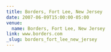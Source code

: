 ```yaml
---
title: Borders, Fort Lee, New Jersey
date: 2007-06-09T15:00:00-05:00
venue:
  name: Borders, Fort Lee, New Jersey
link: www.borders.com
_slug: borders_fort_lee_new_jersey
---
```

